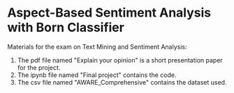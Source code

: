 # Aspect-Based Sentiment Analysis with Born Classifier
Materials for the exam on Text Mining and Sentiment Analysis:

1. The pdf file named "Explain your opinion" is a short presentation paper for the project.
2. The ipynb file named "Final project" contains the code.
3. The csv file named "AWARE_Comprehensive" contains the dataset used.
